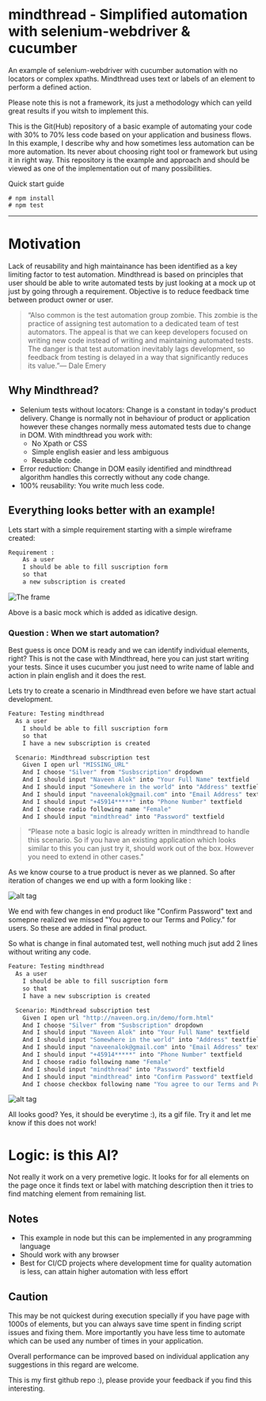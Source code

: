 # mindthread - Simplified automation with selenium-webdriver & cucumber

An example of selenium-webdriver with cucumber automation with no locators or complex xpaths. Mindthread uses text or labels of an element
to perform a defined action.

Please note this is not a framework, its just a methodology which can yeild great results if you witsh to implement this.

This is the Git(Hub) repository of a basic example of automating your code with 30% to 70% less code based on your application and business flows. 
In this example, I describe why and how sometimes less automation can be more automation. Its never about choosing right tool or framework but 
using it in right way.
This repository is the example and approach and should be viewed as one of the implementation out of many possibilities. 

Quick start guide
``` node
# npm install
# npm test
```

-----

# Motivation

Lack of reusability and high maintainance has been identified as a key limiting factor to test automation. Mindthread is based on principles
that user should be able to write automated tests by just looking at a mock up ot just by going through a requirement. Objective is to reduce
feedback time between product owner or user.

>  “Also common is the test automation group zombie. This zombie is the 
>  practice of assigning test automation to a dedicated team of test automators. 
>  The appeal is that we can keep developers focused on writing new code instead
>  of writing and maintaining automated tests. The danger is that test automation
>  inevitably lags development, so feedback from testing is delayed in a way that 
>  significantly reduces its value.”— Dale Emery


## Why Mindthread?

  - Selenium tests without locators: Change is a constant in today's
    product delivery. Change is normally not in behaviour of product 
	or application however these changes normally mess automated tests
	due to change in DOM.
     With mindthread you work with:
      - No Xpath or CSS
      - Simple english easier and less ambiguous
      - Reusable code.
  - Error reduction: Change in DOM easily identified and mindthread algorithm handles this correctly without any code change.
  - 100% reusability: You write much less code. 


## Everything looks better with an example!

Lets start with a simple requirement starting with a simple wireframe created:

``` bash
Requirement : 
	As a user 
	I should be able to fill suscription form 
	so that
	a new subscription is created
```

![The frame](http://naveen.org.in/demo/images/wireframe.png "Basic Form Design")

Above is a basic mock which is added as idicative design. 

### Question : When we start automation?
Best guess is once DOM is ready and we can identify individual elements, right?
This is not the case with Mindthread, here you can just start writing your tests. Since it uses cucumber you just need to write name of lable and action in 
plain english and it does the rest. 

Lets try to create a scenario in Mindthread even before we have start actual development.

``` bash
Feature: Testing mindthread
  As a user 
	I should be able to fill suscription form 
	so that
	I have a new subscription is created

  Scenario: Mindthread subscription test
    Given I open url "MISSING_URL"
    And I choose "Silver" from "Susbscription" dropdown
    And I should input "Naveen Alok" into "Your Full Name" textfield
    And I should input "Somewhere in the world" into "Address" textfield
	And I should input "naveenalok@gmail.com" into "Email Address" textfield
	And I should input "+45914*****" into "Phone Number" textfield
	And I choose radio following name "Female"    
    And I should input "mindthread" into "Password" textfield
```

>  “Please note a basic logic is already written in mindthread to handle this 
>  scenario. So if you have an existing application which looks similar to this
>  you can just try it, should work out of the box.
>  However you need to extend in other cases."


As we know course to a true product is never as we planned. So after iteration of changes we end up with a form looking like :

![alt tag](http://naveen.org.in/demo/images/form.png "Actual form developed")

We end with few changes in end product like "Confirm Password" text and somepne realized we  missed "You agree to our Terms and Policy." for users. So these are added in final product.

So what is change in final automated test, well nothing much jsut add 2 lines without writing any code.

``` bash
Feature: Testing mindthread
  As a user 
	I should be able to fill suscription form 
	so that
	I have a new subscription is created

  Scenario: Mindthread subscription test
    Given I open url "http://naveen.org.in/demo/form.html"
    And I choose "Silver" from "Susbscription" dropdown
    And I should input "Naveen Alok" into "Your Full Name" textfield
    And I should input "Somewhere in the world" into "Address" textfield
    And I should input "naveenalok@gmail.com" into "Email Address" textfield
    And I should input "+45914*****" into "Phone Number" textfield
    And I choose radio following name "Female"
    And I should input "mindthread" into "Password" textfield
    And I should input "mindthread" into "Confirm Password" textfield    
    And I choose checkbox following name "You agree to our Terms and Policy."
```

![alt tag](http://naveen.org.in/demo/images/mindthread.gif "Test Run")

All looks good? Yes, it should be everytime :), its a gif file. Try it and let me know if this does not work!


# Logic: is this AI?

Not really it work on a very premetive logic.
It looks for for all elements on the page once it finds text or label with matching description then it tries to find matching element from remaining list.

## Notes
- This example in node but this can be implemented in any programming language
- Should work with any browser
- Best for CI/CD projects where development time for quality automation is less, can attain higher automation with less effort

## Caution 
This may be not quickest during execution specially if you have page with 1000s of elements, but you can always save time spent in finding script issues and fixing them.
More importantly you have less time to automate which can be used any number of times in your application.

Overall performance can be improved based on individual application any suggestions in this regard are welcome.

This is my first github repo :), please provide your feedback if you find this interesting.

